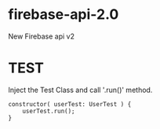 # firebase-api-2.0
New Firebase api v2


# TEST

Inject the Test Class and call '.run()' method.

````
constructor( userTest: UserTest ) {
    userTest.run();
}
````
